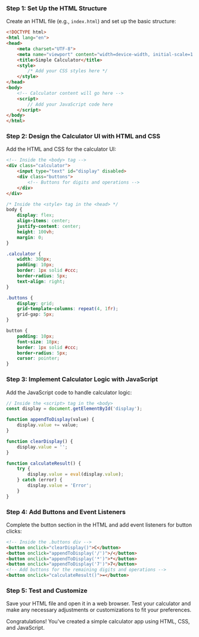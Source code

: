 ### Step 1: Set Up the HTML Structure

Create an HTML file (e.g., `index.html`) and set up the basic structure:

```html
<!DOCTYPE html>
<html lang="en">
<head>
    <meta charset="UTF-8">
    <meta name="viewport" content="width=device-width, initial-scale=1.0">
    <title>Simple Calculator</title>
    <style>
        /* Add your CSS styles here */
    </style>
</head>
<body>
    <!-- Calculator content will go here -->
    <script>
        // Add your JavaScript code here
    </script>
</body>
</html>
```

### Step 2: Design the Calculator UI with HTML and CSS

Add the HTML and CSS for the calculator UI:

```html
<!-- Inside the <body> tag -->
<div class="calculator">
    <input type="text" id="display" disabled>
    <div class="buttons">
        <!-- Buttons for digits and operations -->
    </div>
</div>
```

```css
/* Inside the <style> tag in the <head> */
body {
    display: flex;
    align-items: center;
    justify-content: center;
    height: 100vh;
    margin: 0;
}

.calculator {
    width: 300px;
    padding: 10px;
    border: 1px solid #ccc;
    border-radius: 5px;
    text-align: right;
}

.buttons {
    display: grid;
    grid-template-columns: repeat(4, 1fr);
    grid-gap: 5px;
}

button {
    padding: 10px;
    font-size: 18px;
    border: 1px solid #ccc;
    border-radius: 5px;
    cursor: pointer;
}
```

### Step 3: Implement Calculator Logic with JavaScript

Add the JavaScript code to handle calculator logic:

```javascript
// Inside the <script> tag in the <body>
const display = document.getElementById('display');

function appendToDisplay(value) {
    display.value += value;
}

function clearDisplay() {
    display.value = '';
}

function calculateResult() {
    try {
        display.value = eval(display.value);
    } catch (error) {
        display.value = 'Error';
    }
}
```

### Step 4: Add Buttons and Event Listeners

Complete the button section in the HTML and add event listeners for button clicks:

```html
<!-- Inside the .buttons div -->
<button onclick="clearDisplay()">C</button>
<button onclick="appendToDisplay('/')">/</button>
<button onclick="appendToDisplay('*')">*</button>
<button onclick="appendToDisplay('7')">7</button>
<!-- Add buttons for the remaining digits and operations -->
<button onclick="calculateResult()">=</button>
```

### Step 5: Test and Customize

Save your HTML file and open it in a web browser. Test your calculator and make any necessary adjustments or customizations to fit your preferences.

Congratulations! You've created a simple calculator app using HTML, CSS, and JavaScript. 